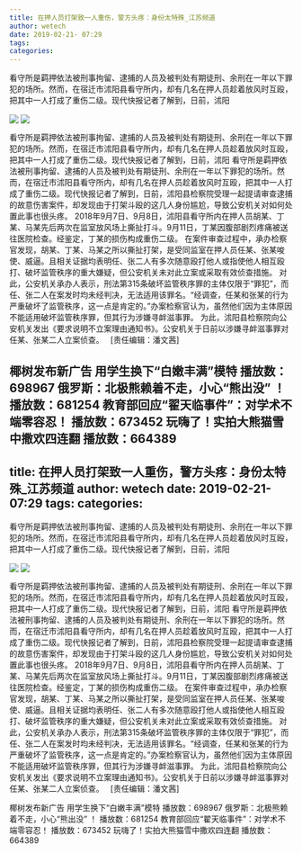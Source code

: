 ```yaml
---
title: 在押人员打架致一人重伤，警方头疼：身份太特殊_江苏频道
author: wetech
date: 2019-02-21- 07:29
tags: 
categories: 
---
```

看守所是羁押依法被刑事拘留、逮捕的人员及被判处有期徒刑、余刑在一年以下罪犯的场所。然而，在宿迁市沭阳县看守所内，却有几名在押人员趁着放风时互殴，把其中一人打成了重伤二级。现代快报记者了解到，日前，沭阳
<!-- more -->
                
<img align="center" border="0" src="http://p3.ifengimg.com/a/2019_08/f39e89b1b51b675_size72_w407_h215.png" />
                
<img align="center" border="0" src="http://p2.ifengimg.com/a/2016/0810/204c433878d5cf9size1_w16_h16.png" />
                
            
看守所是羁押依法被刑事拘留、逮捕的人员及被判处有期徒刑、余刑在一年以下罪犯的场所。然而，在宿迁市沭阳县看守所内，却有几名在押人员趁着放风时互殴，把其中一人打成了重伤二级。现代快报记者了解到，日前，沭阳
看守所是羁押依法被刑事拘留、逮捕的人员及被判处有期徒刑、余刑在一年以下罪犯的场所。然而，在宿迁市沭阳县看守所内，却有几名在押人员趁着放风时互殴，把其中一人打成了重伤二级。现代快报记者了解到，日前，沭阳县检察院受理一起提请审查逮捕的故意伤害案件，却发现由于打架斗殴的这几人身份尴尬，导致公安机关对如何处置此事也很头疼。
2018年9月7日、9月8日，沭阳县看守所内在押人员胡某、丁某、马某先后两次在监室放风场上撕扯打斗。9月11日，丁某因腹部剧烈疼痛被送往医院检查。经鉴定，丁某的损伤构成重伤二级。
在案件审查过程中，承办检察官发现，胡某、丁某、马某之所以撕扯打架，是受同监室在押人员任某、张某唆使、威逼。且相关证据均表明任、张二人有多次随意殴打他人或指使他人相互殴打、破坏监管秩序的重大嫌疑，但公安机关未对此立案或采取有效侦查措施。
对此，公安机关承办人表示，刑法第315条破坏监管秩序罪的主体仅限于“罪犯”，而任、张二人在案发时均未经判决，无法适用该罪名。“经调查，任某和张某的行为严重破坏了监管秩序，这一点是肯定的。”办案检察官认为，虽然他们因为主体原因不能适用破坏监管秩序罪，但其行为涉嫌寻衅滋事罪。
为此，沭阳县检察院向公安机关发出《要求说明不立案理由通知书》。公安机关于日前以涉嫌寻衅滋事罪对任某、张某二人立案侦查。
 
[责任编辑：潘文茜]
            
椰树发布新广告 用学生换下“白嫩丰满”模特
播放数：698967
俄罗斯：北极熊赖着不走，小心“熊出没” ！
播放数：681254
教育部回应“翟天临事件”：对学术不端零容忍！
播放数：673452
玩嗨了！实拍大熊猫雪中撒欢四连翻
播放数：664389
---
title: 在押人员打架致一人重伤，警方头疼：身份太特殊_江苏频道
author: wetech
date: 2019-02-21- 07:29
tags: 
categories: 
---
看守所是羁押依法被刑事拘留、逮捕的人员及被判处有期徒刑、余刑在一年以下罪犯的场所。然而，在宿迁市沭阳县看守所内，却有几名在押人员趁着放风时互殴，把其中一人打成了重伤二级。现代快报记者了解到，日前，沭阳
<!-- more -->
                
<img align="center" border="0" src="http://p3.ifengimg.com/a/2019_08/f39e89b1b51b675_size72_w407_h215.png" />
                
<img align="center" border="0" src="http://p2.ifengimg.com/a/2016/0810/204c433878d5cf9size1_w16_h16.png" />
                
            
看守所是羁押依法被刑事拘留、逮捕的人员及被判处有期徒刑、余刑在一年以下罪犯的场所。然而，在宿迁市沭阳县看守所内，却有几名在押人员趁着放风时互殴，把其中一人打成了重伤二级。现代快报记者了解到，日前，沭阳
看守所是羁押依法被刑事拘留、逮捕的人员及被判处有期徒刑、余刑在一年以下罪犯的场所。然而，在宿迁市沭阳县看守所内，却有几名在押人员趁着放风时互殴，把其中一人打成了重伤二级。现代快报记者了解到，日前，沭阳县检察院受理一起提请审查逮捕的故意伤害案件，却发现由于打架斗殴的这几人身份尴尬，导致公安机关对如何处置此事也很头疼。
2018年9月7日、9月8日，沭阳县看守所内在押人员胡某、丁某、马某先后两次在监室放风场上撕扯打斗。9月11日，丁某因腹部剧烈疼痛被送往医院检查。经鉴定，丁某的损伤构成重伤二级。
在案件审查过程中，承办检察官发现，胡某、丁某、马某之所以撕扯打架，是受同监室在押人员任某、张某唆使、威逼。且相关证据均表明任、张二人有多次随意殴打他人或指使他人相互殴打、破坏监管秩序的重大嫌疑，但公安机关未对此立案或采取有效侦查措施。
对此，公安机关承办人表示，刑法第315条破坏监管秩序罪的主体仅限于“罪犯”，而任、张二人在案发时均未经判决，无法适用该罪名。“经调查，任某和张某的行为严重破坏了监管秩序，这一点是肯定的。”办案检察官认为，虽然他们因为主体原因不能适用破坏监管秩序罪，但其行为涉嫌寻衅滋事罪。
为此，沭阳县检察院向公安机关发出《要求说明不立案理由通知书》。公安机关于日前以涉嫌寻衅滋事罪对任某、张某二人立案侦查。
 
[责任编辑：潘文茜]
            
椰树发布新广告 用学生换下“白嫩丰满”模特
播放数：698967
俄罗斯：北极熊赖着不走，小心“熊出没” ！
播放数：681254
教育部回应“翟天临事件”：对学术不端零容忍！
播放数：673452
玩嗨了！实拍大熊猫雪中撒欢四连翻
播放数：664389
